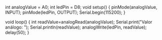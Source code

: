 int analogValue = A0;
int ledPin = D8;
void setup() {
pinMode(analogValue, INPUT);
pinMode(ledPin, OUTPUT);
Serial.begin(115200);
}

void loop() {
  int readValue=analogRead(analogValue);
  Serial.print("Valor análogo: ");
  Serial.println(readValue);
  analogWrite(ledPin, readValue);
  delay(50);
}